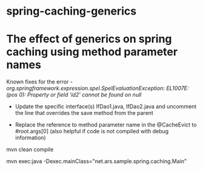 # spring-caching-generics
The effect of generics on spring caching using method parameter names
======================================================================

Known fixes for the error - *org.springframework.expression.spel.SpelEvaluationException: EL1007E:(pos 0): Property or
 field 'id2' cannot be found on null*  
- Update the specific interface(s) IfDao1.java, IfDao2.java and uncomment the line that overrides the save method from the parent  
  
- Replace the reference to method parameter name in the @CacheEvict to #root.args[0] (also helpful if code is not compiled with debug information)  
  
  
mvn clean compile  

mvn exec:java -Dexec.mainClass="net.ars.sample.spring.caching.Main"  
